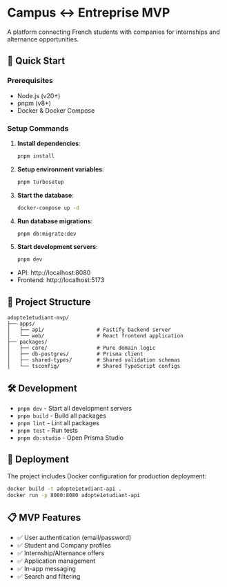 # Campus ↔ Entreprise MVP

A platform connecting French students with companies for internships and alternance opportunities.

## 🚀 Quick Start

### Prerequisites

- Node.js (v20+)
- pnpm (v8+)
- Docker & Docker Compose

### Setup Commands

1. **Install dependencies**:

   ```bash
   pnpm install
   ```

2. **Setup environment variables**:

   ```bash
   pnpm turbosetup
   ```

3. **Start the database**:

   ```bash
   docker-compose up -d
   ```

4. **Run database migrations**:

   ```bash
   pnpm db:migrate:dev
   ```

5. **Start development servers**:
   ```bash
   pnpm dev
   ```

- API: http://localhost:8080
- Frontend: http://localhost:5173

## 📁 Project Structure

```
adopte1etudiant-mvp/
├── apps/
│   ├── api/                 # Fastify backend server
│   └── web/                 # React frontend application
├── packages/
│   ├── core/                # Pure domain logic
│   ├── db-postgres/         # Prisma client
│   ├── shared-types/        # Shared validation schemas
│   └── tsconfig/            # Shared TypeScript configs
```

## 🛠️ Development

- `pnpm dev` - Start all development servers
- `pnpm build` - Build all packages
- `pnpm lint` - Lint all packages
- `pnpm test` - Run tests
- `pnpm db:studio` - Open Prisma Studio

## 🚀 Deployment

The project includes Docker configuration for production deployment:

```bash
docker build -t adopte1etudiant-api .
docker run -p 8080:8080 adopte1etudiant-api
```

## 📋 MVP Features

- ✅ User authentication (email/password)
- ✅ Student and Company profiles
- ✅ Internship/Alternance offers
- ✅ Application management
- ✅ In-app messaging
- ✅ Search and filtering
